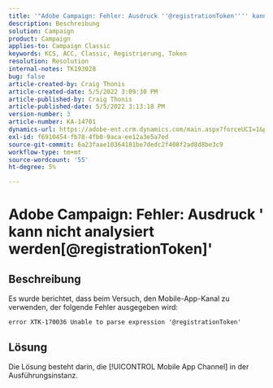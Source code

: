 ```yaml
---
title: '"Adobe Campaign: Fehler: Ausdruck ''@registrationToken'''' kann nicht analysiert werden'
description: Beschreibung
solution: Campaign
product: Campaign
applies-to: Campaign Classic
keywords: KCS, ACC, Classic, Registrierung, Token
resolution: Resolution
internal-notes: TK193028
bug: false
article-created-by: Craig Thonis
article-created-date: 5/5/2022 3:09:30 PM
article-published-by: Craig Thonis
article-published-date: 5/5/2022 3:13:18 PM
version-number: 3
article-number: KA-14701
dynamics-url: https://adobe-ent.crm.dynamics.com/main.aspx?forceUCI=1&pagetype=entityrecord&etn=knowledgearticle&id=e3a3c358-85cc-ec11-a7b5-6045bd00d995
exl-id: f6910454-fb78-4fb0-9aca-ee12a3e5a7ed
source-git-commit: 6a23faae10364181be7dedc2f408f2ad8d8be3c9
workflow-type: tm+mt
source-wordcount: '55'
ht-degree: 5%

---
```


# Adobe Campaign: Fehler: Ausdruck &#39; kann nicht analysiert werden[@registrationToken]&#39;

## Beschreibung

Es wurde berichtet, dass beim Versuch, den Mobile-App-Kanal zu verwenden, der folgende Fehler ausgegeben wird:

```
error XTK-170036 Unable to parse expression '@registrationToken'
```

## Lösung


Die Lösung besteht darin, die [!UICONTROL Mobile App Channel] in der Ausführungsinstanz.
